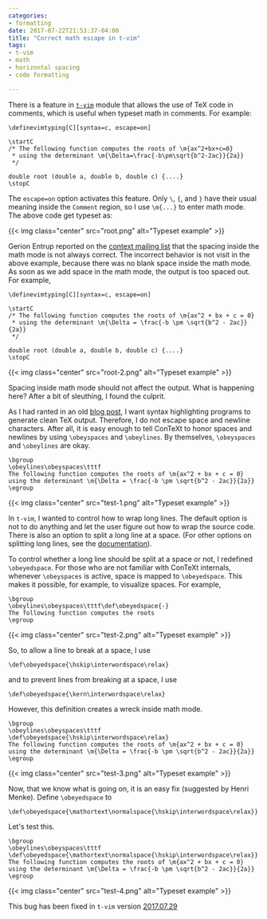 ```yaml
---
categories:
- formatting
date: 2017-07-22T21:53:37-04:00
title: "Correct math escape in t-vim"
tags:
- t-vim
- math
- horizontal spacing
- code formatting

---
```


There is a feature in [`t-vim`][t-vim] module that allows the use of TeX code
in comments, which is useful when typeset math in comments. For example: 

[t-vim]: https://github.com/adityam/filter/blob/master/vim-README.md

<!--
\definevimtyping[C][syntax=c, escape=on]

\startC
/* The following function computes the roots of \m{ax^2+bx+c=0}
 * using the determinant \m{\Delta=\frac{-b\pm\sqrt{b^2-2ac}}{2a}} 
 */

double root (double a, double b, double c) {....}
\stopC
-->

<pre><code><span class="Identifier">\definevimtyping</span><span class="Delimiter">[</span><span class="Type">C</span><span class="Delimiter">][</span><span class="Type">syntax=c, escape=on</span><span class="Delimiter">]</span>

<span class="Keyword">\startC</span>
<span class="Comment">/*</span><span class="Comment"> The following function computes the roots of <span class="Statement">\m</span><span class="Delimiter">{</span>ax^2+bx+c=0<span class="Delimiter">}</span>
<span class="Comment"> * using the determinant <span class="Statement">\m</span><span class="Delimiter">{</span><span class="Statement">\Delta</span>=<span class="Statement">\frac</span><span class="Delimiter">{</span>-b<span class="Statement">\pm\sqrt</span><span class="Delimiter">{</span>b^2-2ac<span class="Delimiter">}}{</span>2a<span class="Delimiter">}}</span>
<span class="Comment"> </span><span class="Comment">*/</span>

<span class="Type">double</span> root (<span class="Type">double</span> a, <span class="Type">double</span> b, <span class="Type">double</span> c) {....}
<span class="Keyword">\stopC</span>
</code></pre>

<!--more-->

The `escape=on` option activates this feature. Only `\`, `{`, and `}` have
their usual meaning inside the `Comment` region, so I use `\m{...}` to enter
math mode. The above code get typeset as:

{{< img class="center" src="root.png" alt="Typeset example" >}}

Gerion Entrup reported on the [context mailing list][list] that the spacing
inside the math mode is not always correct. The incorrect behavior is not
visit in the above example, because there was no blank space inside the math
mode. As soon as we add space in the math mode, the output is too
spaced out. For example,

<pre><code><span class="Identifier">\definevimtyping</span><span class="Delimiter">[</span><span class="Type">C</span><span class="Delimiter">][</span><span class="Type">syntax=c, escape=on</span><span class="Delimiter">]</span>

<span class="Keyword">\startC</span>
<span class="Comment">/*</span><span class="Comment"> The following function computes the roots of <span class="Statement">\m</span><span class="Delimiter">{</span>ax^2 + bx + c = 0<span class="Delimiter">}</span>
<span class="Comment"> * using the determinant <span class="Statement">\m</span><span class="Delimiter">{</span><span class="Statement">\Delta</span> = <span class="Statement">\frac</span><span class="Delimiter">{</span>-b<span class="Statement"> \pm \sqrt</span><span class="Delimiter">{</span>b^2 - 2ac<span class="Delimiter">}}{</span>2a<span class="Delimiter">}}</span>
<span class="Comment"> </span><span class="Comment">*/</span>

<span class="Type">double</span> root (<span class="Type">double</span> a, <span class="Type">double</span> b, <span class="Type">double</span> c) {....}
<span class="Keyword">\stopC</span>
</code></pre>

{{< img class="center" src="root-2.png" alt="Typeset example" >}}

[list]: https://mailman.ntg.nl/pipermail/ntg-context/2017/089189.html

Spacing inside math mode should not affect the output. What is happening
here? After a bit of sleuthing, I found the culprit. 

As I had ranted in an old [blog post][post], I want syntax highlighting
programs to generate clean TeX output. Therefore, I do not escape space and
newline characters. After all, it is easy enough to tell ConTeXt to honor
spaces and newlines by using `\obeyspaces` and `\obeylines`. By themselves,
`\obeyspaces` and `\obeylines` are okay. 

<!--
\bgroup
\obeylines\obeyspaces\tttf
The following function computes the roots of \m{ax^2 + bx + c = 0}
using the determinant \m{\Delta = \frac{-b \pm \sqrt{b^2 - 2ac}}{2a}}
\egroup
-->

<pre><code><span class="Character">\bgroup</span>
<span class="Statement">\obeylines\obeyspaces\tttf</span>
The following function computes the roots of <span class="Statement">\m</span><span class="Delimiter">{</span>ax^2 + bx + c = 0<span class="Delimiter">}</span>
using the determinant <span class="Statement">\m</span><span class="Delimiter">{</span><span class="Statement">\Delta</span> = <span class="Statement">\frac</span><span class="Delimiter">{</span>-b <span class="Statement">\pm</span> <span class="Statement">\sqrt</span><span class="Delimiter">{</span>b^2 - 2ac<span class="Delimiter">}}{</span>2a<span class="Delimiter">}}</span>
<span class="Character">\egroup</span>
</code></pre>

{{< img class="center" src="test-1.png" alt="Typeset example" >}}

In `t-vim`, I wanted to control how to wrap long lines. The default option is
not to do anything and let the user figure out how to wrap the source code.
There is also an option to split a long line at a space.
(For other options on splitting long lines, see the [documentation]). 

To control whether a long line should be split at a space or not, I redefined
`\obeyedspace`. For those who are not familiar with ConTeXt internals,
whenever `\obeyspaces` is active, space is mapped to `\obeyedspace`. This
makes it possible, for example, to visualize spaces. For example,

<!--
\bgroup
\obeylines\obeyspaces\tttf\def\obeyedspace{-}
The following function computes the roots 
\egroup
-->

<pre><code><span class="Character">\bgroup</span>
<span class="Statement">\obeylines\obeyspaces\tttf</span><span class="Character">\def</span><span class="Statement">\obeyedspace</span><span class="Delimiter">{</span>-<span class="Delimiter">}</span>
The following function computes the roots
<span class="Character">\egroup</span>
</code></pre>

{{< img class="center" src="test-2.png" alt="Typeset example" >}}

So, to allow a line to break at a space, I use 

<!--
\def\obeyedspace{\hskip\interwordspace\relax}
-->

<pre><code><span class="Character">\def</span><span class="Statement">\obeyedspace</span><span class="Delimiter">{</span><span class="Statement">\hskip\interwordspace\relax</span><span class="Delimiter">}</span>
</code></pre>
 
and to prevent lines from breaking at a space, I use

<pre><code><span class="Character">\def</span><span class="Statement">\obeyedspace</span><span class="Delimiter">{</span><span class="Statement">\kern\interwordspace\relax</span><span class="Delimiter">}</span>
</code></pre>

However, this definition creates a wreck inside math mode.
<!--
\bgroup
\obeylines\obeyspaces\tttf\def\obeyedspace{\hskip\interwordspace\relax}
The following function computes the roots of \m{ax^2 + bx + c = 0}
using the determinant \m{\Delta = \frac{-b \pm \sqrt{b^2 - 2ac}}{2a}}
\egroup
-->

<pre><code><span class="Character">\bgroup</span>
<span class="Statement">\obeylines\obeyspaces\tttf</span>
<span class="Character">\def</span><span class="Statement">\obeyedspace</span><span class="Delimiter">{</span><span class="Statement">\hskip\interwordspace\relax</span><span class="Delimiter">}</span>
The following function computes the roots of <span class="Statement">\m</span><span class="Delimiter">{</span>ax^2 + bx + c = 0<span class="Delimiter">}</span>
using the determinant <span class="Statement">\m</span><span class="Delimiter">{</span><span class="Statement">\Delta</span> = <span class="Statement">\frac</span><span class="Delimiter">{</span>-b <span class="Statement">\pm</span> <span class="Statement">\sqrt</span><span class="Delimiter">{</span>b^2 - 2ac<span class="Delimiter">}}{</span>2a<span class="Delimiter">}}</span>
<span class="Character">\egroup</span>
</code></pre>

{{< img class="center" src="test-3.png" alt="Typeset example" >}}

Now, that we know what is going on, it is an easy fix (suggested by Henri
Menke). Define `\obeyedspace` to

<pre><code><span class="Character">\def</span><span class="Statement">\obeyedspace</span><span class="Delimiter">{</span><span class="Statement">\mathortext\normalspace</span><span class="Delimiter">{</span><span class="Statement">\hskip\interwordspace\relax</span><span class="Delimiter">}}</span>
</code></pre>

Let's test this.

<pre><code><span class="Character">\bgroup</span>
<span class="Statement">\obeylines\obeyspaces\tttf</span>
<span class="Character">\def</span><span class="Statement">\obeyedspace</span><span class="Delimiter">{</span><span class="Statement">\mathortext\normalspace</span><span class="Delimiter">{</span><span class="Statement">\hskip\interwordspace\relax</span><span class="Delimiter">}}</span>
The following function computes the roots of <span class="Statement">\m</span><span class="Delimiter">{</span>ax^2 + bx + c = 0<span class="Delimiter">}</span>
using the determinant <span class="Statement">\m</span><span class="Delimiter">{</span><span class="Statement">\Delta</span> = <span class="Statement">\frac</span><span class="Delimiter">{</span>-b <span class="Statement">\pm</span> <span class="Statement">\sqrt</span><span class="Delimiter">{</span>b^2 - 2ac<span class="Delimiter">}}{</span>2a<span class="Delimiter">}}</span>
<span class="Character">\egroup</span>
</code></pre>

{{< img class="center" src="test-4.png" alt="Typeset example" >}}

This bug has been fixed in `t-vim` version [2017.07.29][release]

[release]: https://github.com/adityam/filter/tree/vim-2017.07.29

[post]: https://randomdeterminism.wordpress.com/2011/06/06/clean-tex-output/
[documentation]: https://github.com/adityam/filter/blob/master/vim-README.md#wrapping-lines
